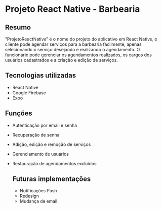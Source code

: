 # Projeto React Native - Barbearia

## Resumo

"ProjetoReactNative" é o nome do projeto do aplicativo em React Native, o cliente pode agendar serviços para a barbearia facilmente, apenas selecionando o serviço desejando e realizando o agendamento. O funcionário pode gerenciar os agendamentos realizados, os cargos dos usuários cadastrados e a criação e edição de serviços.

## Tecnologias utilizadas

- React Native
- Google Firebase
- Expo

## Funções

- Autenticação por email e senha
- Recuperação de senha
- Adição, edição e remoção de serviços
- Gerenciamento de usuários
- Restauração de agendamentos excluídos

  ## Futuras implementações
  - Notificações Push
  - Redesign
  - Mudança de email
